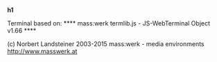 
**h1**


Terminal based on:
****  mass:werk termlib.js - JS-WebTerminal Object v1.66  ****

  (c) Norbert Landsteiner 2003-2015
  mass:werk - media environments
  <http://www.masswerk.at>